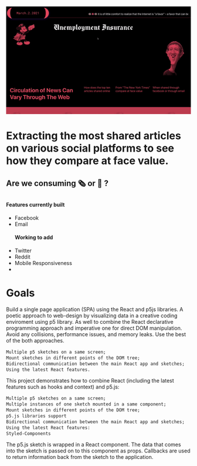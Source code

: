 [![News shared Demo](docs/nyt.gif)](https://www.youtube.com/watch?v=PqZC-vKCedg)
<h1> Extracting the most shared articles on various social platforms to see how they compare at face value. </h1>
<h2> Are we consuming 🗞️ or 🧻 ? <h2> 
<H4>Features currently built</h4>
<ul>
<li>Facebook</li>
<li>Email</li>
</ul>
<ul> 
    <h4> Working to add </h4> 
    <li> Twitter </li>
    <li> Reddit </li>
    <li> Mobile Responsiveness <li>
</ul>
    
<h1> Goals </H1>
Build a single page application (SPA) using the React and p5js libraries. A poetic approach to web-design by visualizing data in a creative coding enviroment using p5 library. As well to combine the React declarative programming approach and imperative one for direct DOM manipulation. Avoid any collisions, performance issues, and memory leaks. Use the best of the both approaches.

    Multiple p5 sketches on a same screen;
    Mount sketches in different points of the DOM tree;
    Bidirectional communication between the main React app and sketches;
    Using the latest React features.

This project demonstrates how to combine React (including the latest features such as hooks and context) and p5.js:

    Multiple p5 sketches on a same screen;
    Multiple instances of one sketch mounted in a same component;
    Mount sketches in different points of the DOM tree;
    p5.js libraries support
    Bidirectional communication between the main React app and sketches;
    Using the latest React features:
    Styled-Components
    
The p5.js sketch is wrapped in a React component. The data that comes into the sketch is passed on to this component as props. Callbacks are used to return information back from the sketch to the application.
